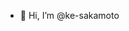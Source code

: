 - 👋 Hi, I’m @ke-sakamoto
<!---
- 👀 I’m interested in ...
- 🌱 I’m currently learning ...
- 💞️ I’m looking to collaborate on ...
- 📫 How to reach me ...
- 😄 Pronouns: ...
- ⚡ Fun fact: ...
--->

<!---
ke-sakamoto/ke-sakamoto is a ✨ special ✨ repository because its `README.md` (this file) appears on your GitHub profile.
You can click the Preview link to take a look at your changes.
--->
